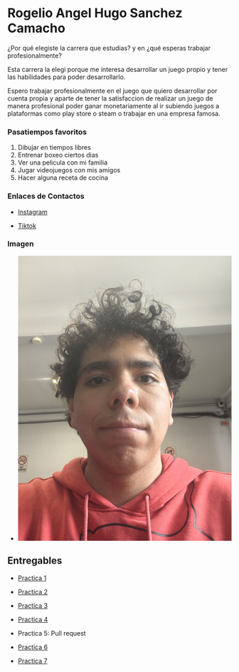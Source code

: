 # Rogelio Angel Hugo Sanchez Camacho

¿Por qué elegiste la carrera que estudias? y en ¿qué esperas trabajar profesionalmente?

Esta carrera la elegi porque me interesa desarrollar un juego propio y tener las habilidades para poder desarrollarlo.

Espero trabajar profesionalmente en el juego que quiero desarrollar por cuenta propia y aparte de tener la satisfaccion de realizar un juego de manera profesional poder ganar monetariamente al ir subiendo juegos a plataformas como play store o steam o trabajar en una empresa famosa.

### Pasatiempos favoritos

1. Dibujar en tiempos libres
1. Entrenar boxeo ciertos dias
1. Ver una pelicula con mi familia
1. Jugar videojuegos con mis amigos
1. Hacer alguna receta de cocina

### Enlaces de Contactos

- [Instagram](https://www.instagram.com/r_o_g_e_rz?igsh=MW16eTJmZHNxa2U3MA==)

- [Tiktok](https://www.tiktok.com/@rogerzg?_t=ZS-8zHtqR4CwHC&_r=1)

### Imagen

- ![Foto de la persona](assets/1000026918.jpg)

## Entregables

- [Practica 1](mds/apuntes.md)

- [Practica 2](mds/ramas-fusiones.md)

- [Practica 3](mds/etiquetas.md)

- [Practica 4](mds/primer-parcial.md)

- Practica 5: Pull request

- [Practica 6](docs/space-invaders.md)

- [Practica 7](https://rogelioamerike.github.io/entregas-lenguajes-interpretados/space-invaders.html)